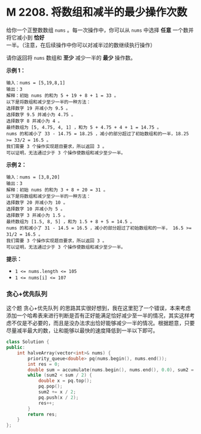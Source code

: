 # M 2208. 将数组和减半的最少操作次数

给你一个正整数数组 `nums` 。每一次操作中，你可以从 `nums` 中选择 **任意** 一个数并将它减小到 **恰好** 一半。（注意，在后续操作中你可以对减半过的数继续执行操作）

请你返回将 `nums` 数组和 **至少** 减少一半的 **最少** 操作数。

 

**示例 1：**

```
输入：nums = [5,19,8,1]
输出：3
解释：初始 nums 的和为 5 + 19 + 8 + 1 = 33 。
以下是将数组和减少至少一半的一种方法：
选择数字 19 并减小为 9.5 。
选择数字 9.5 并减小为 4.75 。
选择数字 8 并减小为 4 。
最终数组为 [5, 4.75, 4, 1] ，和为 5 + 4.75 + 4 + 1 = 14.75 。
nums 的和减小了 33 - 14.75 = 18.25 ，减小的部分超过了初始数组和的一半，18.25 >= 33/2 = 16.5 。
我们需要 3 个操作实现题目要求，所以返回 3 。
可以证明，无法通过少于 3 个操作使数组和减少至少一半。
```

**示例 2：**

```
输入：nums = [3,8,20]
输出：3
解释：初始 nums 的和为 3 + 8 + 20 = 31 。
以下是将数组和减少至少一半的一种方法：
选择数字 20 并减小为 10 。
选择数字 10 并减小为 5 。
选择数字 3 并减小为 1.5 。
最终数组为 [1.5, 8, 5] ，和为 1.5 + 8 + 5 = 14.5 。
nums 的和减小了 31 - 14.5 = 16.5 ，减小的部分超过了初始数组和的一半， 16.5 >= 31/2 = 16.5 。
我们需要 3 个操作实现题目要求，所以返回 3 。
可以证明，无法通过少于 3 个操作使数组和减少至少一半。
```

 

**提示：**

- `1 <= nums.length <= 105`
- `1 <= nums[i] <= 107`





### 贪心+优先队列

这个题 贪心+优先队列 的思路其实很好想到，我在这里犯了一个错误，本来考虑添加一个哈希表来进行判断是否有正好能满足恰好减少至一半的情况，其实这样考虑不仅是不必要的，而且是没办法求出恰好能够减少一半的情况。根据题意，只要尽量减半最大的数，让和能够以最快的速度降低到一半以下即可。

```cpp
class Solution {
public:
    int halveArray(vector<int>& nums) {
        priority_queue<double> pq(nums.begin(), nums.end());
        int res = 0;
        double sum = accumulate(nums.begin(), nums.end(), 0.0), sum2 = 0.0;
        while (sum2 < sum / 2) {
            double x = pq.top();
            pq.pop();
            sum2 += x / 2;
            pq.push(x / 2);
            res++;
        }
        return res;
    }
};

```

